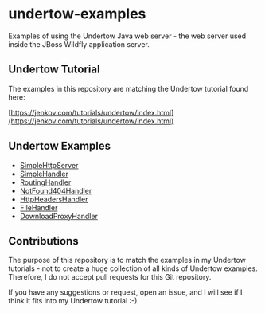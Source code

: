 # undertow-examples
Examples of using the Undertow Java web server - the web server used inside the JBoss Wildfly application server.

## Undertow Tutorial
The examples in this repository are matching the Undertow tutorial found here:

[https://jenkov.com/tutorials/undertow/index.html](https://jenkov.com/tutorials/undertow/index.html)


## Undertow Examples

- [SimpleHttpServer](https://github.com/jjenkov/undertow-examples/blob/main/src/main/java/com/jenkov/undertowexamples/SimpleHttpServer.java)
- [SimpleHandler](https://github.com/jjenkov/undertow-examples/blob/main/src/main/java/com/jenkov/undertowexamples/SimpleHandler.java)
- [RoutingHandler](https://github.com/jjenkov/undertow-examples/blob/main/src/main/java/com/jenkov/undertowexamples/RoutingHandler.java)
- [NotFound404Handler](https://github.com/jjenkov/undertow-examples/blob/main/src/main/java/com/jenkov/undertowexamples/NotFound404Handler.java)
- [HttpHeadersHandler](https://github.com/jjenkov/undertow-examples/blob/main/src/main/java/com/jenkov/undertowexamples/HttpHeadersHandler.java)
- [FileHandler](https://github.com/jjenkov/undertow-examples/blob/main/src/main/java/com/jenkov/undertowexamples/FileHandler.java)
- [DownloadProxyHandler](https://github.com/jjenkov/undertow-examples/blob/main/src/main/java/com/jenkov/undertowexamples/DownloadProxyHandler.java)


## Contributions
The purpose of this repository is to match the examples in my Undertow tutorials - not to create a
huge collection of all kinds of Undertow examples. Therefore, I do not accept pull requests for this
Git repository.

If you have any suggestions or request, open an issue, and I will see if I think it fits into my
Undertow tutorial :-)


